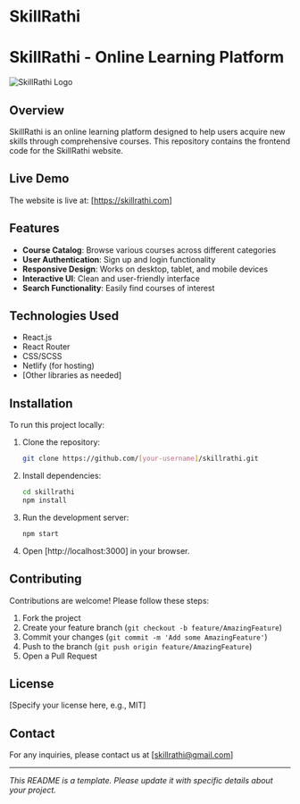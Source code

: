 # SkillRathi
# SkillRathi - Online Learning Platform

![SkillRathi Logo](https://skillrathi.com/static/media/logo.2c7b47b2.png)

## Overview

SkillRathi is an online learning platform designed to help users acquire new skills through comprehensive courses. This repository contains the frontend code for the SkillRathi website.

## Live Demo

The website is live at: [https://skillrathi.com]

## Features

- **Course Catalog**: Browse various courses across different categories
- **User Authentication**: Sign up and login functionality
- **Responsive Design**: Works on desktop, tablet, and mobile devices
- **Interactive UI**: Clean and user-friendly interface
- **Search Functionality**: Easily find courses of interest

## Technologies Used

- React.js
- React Router
- CSS/SCSS
- Netlify (for hosting)
- [Other libraries as needed]

## Installation

To run this project locally:

1. Clone the repository:
   ```bash
   git clone https://github.com/[your-username]/skillrathi.git
   ```

2. Install dependencies:
   ```bash
   cd skillrathi
   npm install
   ```

3. Run the development server:
   ```bash
   npm start
   ```

4. Open [http://localhost:3000] in your browser.

## Contributing

Contributions are welcome! Please follow these steps:

1. Fork the project
2. Create your feature branch (`git checkout -b feature/AmazingFeature`)
3. Commit your changes (`git commit -m 'Add some AmazingFeature'`)
4. Push to the branch (`git push origin feature/AmazingFeature`)
5. Open a Pull Request

## License

[Specify your license here, e.g., MIT]

## Contact

For any inquiries, please contact us at [skillrathi@gmail.com]

---

*This README is a template. Please update it with specific details about your project.*
